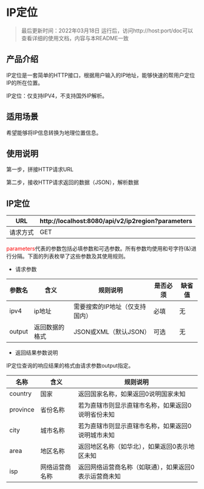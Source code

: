 # IP定位

> 最后更新时间：2022年03月18日
> 运行后，访问http://host:port/doc可以查看详细的使用文档，内容与本README一致

## 产品介绍

IP定位是一套简单的HTTP接口，根据用户输入的IP地址，能够快速的帮用户定位IP的所在位置。

IP定位：仅支持IPV4，不支持国外IP解析。

## 适用场景

希望能够将IP信息转换为地理位置信息。

## 使用说明

第一步，拼接HTTP请求URL

第二步，接收HTTP请求返回的数据（JSON），解析数据

## IP定位

| URL      | http://localhost:8080/api/v2/ip2region?parameters |
| -------- | ------------------------------------------------- |
| 请求方式 | GET                                               |

<font color='red'>parameters</font>代表的参数包括必填参数和可选参数。所有参数均使用和号字符(&)进行分隔。下面的列表枚举了这些参数及其使用规则。 

- 请求参数

| 参数名 | 含义           | 规则说明                       | 是否必须 | 缺省值 |
| ------ | -------------- | ------------------------------ | -------- | ------ |
| ipv4   | ip地址         | 需要搜索的IP地址（仅支持国内） | 必填     | 无     |
| output | 返回数据的格式 | JSON或XML（默认JSON）          | 可选     | 无     |

- 返回结果参数说明

IP定位查询的响应结果的格式由请求参数output指定。

| 名称     | 含义           | 规则说明                                              |
| -------- | -------------- | ----------------------------------------------------- |
| country  | 国家           | 返回国家名称，如果返回0说明国家未知                   |
| province | 省份名称       | 若为直辖市则显示直辖市名称，如果返回0说明省份未知     |
| city     | 城市名称       | 若为直辖市则显示直辖市名称，如果返回0说明城市未知     |
| area     | 地区名称       | 返回地区名称（如华北），如果返回0表示地区未知         |
| isp      | 网络运营商名称 | 返回网络运营商名称（如联通），如果返回0表示运营商未知 |



